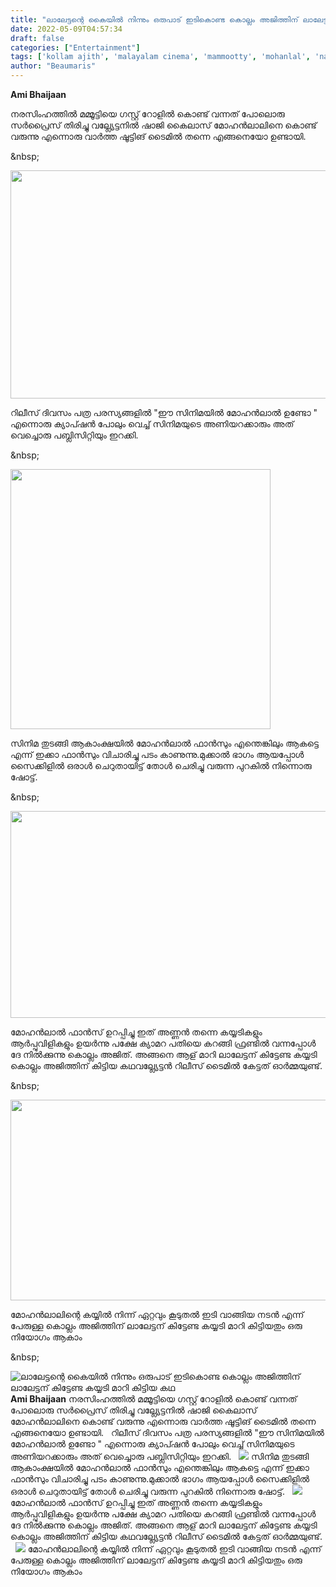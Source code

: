 ```yaml
---
title: "ലാലേട്ടന്റെ കൈയിൽ നിന്നും ഒരുപാട് ഇടികൊണ്ട കൊല്ലം അജിത്തിന് ലാലേട്ടന് കിട്ടേണ്ട കയ്യടി മാറി കിട്ടിയ കഥ"
date: 2022-05-09T04:57:34
draft: false
categories: ["Entertainment"]
tags: ['kollam ajith', 'malayalam cinema', 'mammootty', 'mohanlal', 'narasimham', 'valyettan']
author: "Beaumaris"
---
```


<strong>Ami Bhaijaan</strong>

നരസിംഹത്തിൽ മമ്മൂട്ടിയെ ഗസ്റ്റ് റോളിൽ കൊണ്ട് വന്നത് പോലൊരു സർപ്രൈസ് തിരിച്ചു വല്ല്യേട്ടനിൽ ഷാജി കൈലാസ് മോഹൻലാലിനെ കൊണ്ട് വരുന്നു എന്നൊരു വാർത്ത ഷൂട്ടിങ് ടൈമിൽ തന്നെ എങ്ങനെയോ ഉണ്ടായി.

&amp;nbsp;

<img class="wp-image-333308 aligncenter" src="https://cdn.boolokam.com/articles/2022/05/cscsscc.jpg" alt="" width="646" height="365" />

റിലീസ് ദിവസം പത്ര പരസ്യങ്ങളിൽ "ഈ സിനിമയിൽ മോഹൻലാൽ ഉണ്ടോ "
എന്നൊരു ക്യാപ്ഷൻ പോലും വെച്ച് സിനിമയുടെ അണിയറക്കാരും അത് വെച്ചൊരു പബ്ലിസിറ്റിയും ഇറക്കി.

&amp;nbsp;

<img class="wp-image-333309 aligncenter" src="https://cdn.boolokam.com/articles/2022/05/eggeeg.jpg" alt="" width="416" height="416" />

സിനിമ തുടങ്ങി ആകാംക്ഷയിൽ മോഹൻലാൽ ഫാൻസും എന്തെങ്കിലും ആകട്ടെ എന്ന് ഇക്കാ ഫാൻസും വിചാരിച്ചു പടം കാണുന്നു.മുക്കാൽ ഭാഗം ആയപ്പോൾ സൈക്കിളിൽ ഒരാൾ ചെറുതായിട്ട് തോൾ ചെരിച്ചു വരുന്ന പുറകിൽ നിന്നൊരു ഷോട്ട്.

&amp;nbsp;

<img class="wp-image-333310 aligncenter" src="https://cdn.boolokam.com/articles/2022/05/ddadd.jpg" alt="" width="586" height="331" />

മോഹൻലാൽ ഫാൻസ്‌ ഉറപ്പിച്ചു ഇത് അണ്ണൻ തന്നെ കയ്യടികളും ആർപ്പുവിളികളും ഉയർന്നു പക്ഷേ ക്യാമറ പതിയെ കറങ്ങി ഫ്രണ്ടിൽ വന്നപ്പോൾ ദേ നിൽക്കുന്നു കൊല്ലം അജിത്. അങ്ങനെ ആള് മാറി ലാലേട്ടന് കിട്ടേണ്ട കയ്യടി കൊല്ലം അജിത്തിന് കിട്ടിയ കഥവല്ല്യേട്ടൻ റിലീസ് ടൈമിൽ കേട്ടത് ഓർമ്മയുണ്ട്.

&amp;nbsp;

<img class="wp-image-333311 aligncenter" src="https://cdn.boolokam.com/articles/2022/05/fsfsfs.jpg" alt="" width="616" height="321" />

മോഹൻലാലിന്റെ കയ്യിൽ നിന്ന് ഏറ്റവും കൂടുതൽ ഇടി വാങ്ങിയ നടൻ എന്ന് പേരുള്ള കൊല്ലം അജിത്തിന് ലാലേട്ടന് കിട്ടേണ്ട കയ്യടി മാറി കിട്ടിയതും ഒരു നിയോഗം ആകാം

&amp;nbsp;


![ലാലേട്ടന്റെ കൈയിൽ നിന്നും ഒരുപാട് ഇടികൊണ്ട കൊല്ലം അജിത്തിന് ലാലേട്ടന് കിട്ടേണ്ട കയ്യടി മാറി കിട്ടിയ കഥ](https://cdn.boolokam.com/articles/2022/05/cscsscc.jpg)**Ami Bhaijaan** നരസിംഹത്തിൽ മമ്മൂട്ടിയെ ഗസ്റ്റ് റോളിൽ കൊണ്ട് വന്നത് പോലൊരു സർപ്രൈസ് തിരിച്ചു വല്ല്യേട്ടനിൽ ഷാജി കൈലാസ് മോഹൻലാലിനെ കൊണ്ട് വരുന്നു എന്നൊരു വാർത്ത ഷൂട്ടിങ് ടൈമിൽ തന്നെ എങ്ങനെയോ ഉണ്ടായി. &nbsp; റിലീസ് ദിവസം പത്ര പരസ്യങ്ങളിൽ "ഈ സിനിമയിൽ മോഹൻലാൽ ഉണ്ടോ " എന്നൊരു ക്യാപ്ഷൻ പോലും വെച്ച് സിനിമയുടെ അണിയറക്കാരും അത് വെച്ചൊരു പബ്ലിസിറ്റിയും ഇറക്കി. &nbsp; ![](https://cdn.boolokam.com/articles/2022/05/eggeeg.jpg) സിനിമ തുടങ്ങി ആകാംക്ഷയിൽ മോഹൻലാൽ ഫാൻസും എന്തെങ്കിലും ആകട്ടെ എന്ന് ഇക്കാ ഫാൻസും വിചാരിച്ചു പടം കാണുന്നു.മുക്കാൽ ഭാഗം ആയപ്പോൾ സൈക്കിളിൽ ഒരാൾ ചെറുതായിട്ട് തോൾ ചെരിച്ചു വരുന്ന പുറകിൽ നിന്നൊരു ഷോട്ട്. &nbsp; ![](https://cdn.boolokam.com/articles/2022/05/ddadd.jpg) മോഹൻലാൽ ഫാൻസ്‌ ഉറപ്പിച്ചു ഇത് അണ്ണൻ തന്നെ കയ്യടികളും ആർപ്പുവിളികളും ഉയർന്നു പക്ഷേ ക്യാമറ പതിയെ കറങ്ങി ഫ്രണ്ടിൽ വന്നപ്പോൾ ദേ നിൽക്കുന്നു കൊല്ലം അജിത്. അങ്ങനെ ആള് മാറി ലാലേട്ടന് കിട്ടേണ്ട കയ്യടി കൊല്ലം അജിത്തിന് കിട്ടിയ കഥവല്ല്യേട്ടൻ റിലീസ് ടൈമിൽ കേട്ടത് ഓർമ്മയുണ്ട്. &nbsp; ![](https://cdn.boolokam.com/articles/2022/05/fsfsfs.jpg) മോഹൻലാലിന്റെ കയ്യിൽ നിന്ന് ഏറ്റവും കൂടുതൽ ഇടി വാങ്ങിയ നടൻ എന്ന് പേരുള്ള കൊല്ലം അജിത്തിന് ലാലേട്ടന് കിട്ടേണ്ട കയ്യടി മാറി കിട്ടിയതും ഒരു നിയോഗം ആകാം &nbsp;

